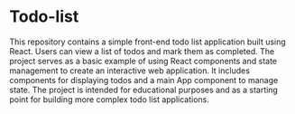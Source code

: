 # Todo-list

This repository contains a simple front-end todo list application built using React. Users can view a list of todos and mark them as completed. The project serves as a basic example of using React components and state management to create an interactive web application. It includes components for displaying todos and a main App component to manage state. The project is intended for educational purposes and as a starting point for building more complex todo list applications.
